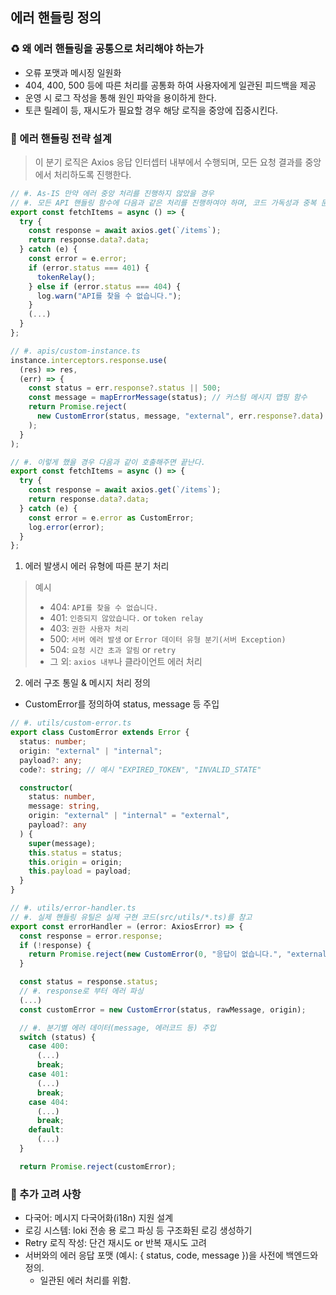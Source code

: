 ## 에러 핸들링 정의

### ♻️ 왜 에러 핸들링을 공통으로 처리해야 하는가

- 오류 포맷과 메시징 일원화
- 404, 400, 500 등에 따른 처리를 공통화 하여 사용자에게 일관된 피드백을 제공
- 운영 시 로그 작성을 통해 원인 파악을 용이하게 한다.
- 토큰 릴레이 등, 재시도가 필요할 경우 해당 로직을 중앙에 집중시킨다.

### 💯 에러 핸들링 전략 설계

> 이 분기 로직은 Axios 응답 인터셉터 내부에서 수행되며, 모든 요청 결과를 중앙에서 처리하도록 진행한다.

```typescript
// #. As-IS 만약 에러 중앙 처리를 진행하지 않았을 경우
// #. 모든 API 핸들링 함수에 다음과 같은 처리를 진행하여야 하며, 코드 가독성과 중복 문제가 발생한다.
export const fetchItems = async () => {
  try {
    const response = await axios.get(`/items`);
    return response.data?.data;
  } catch (e) {
    const error = e.error;
    if (error.status === 401) {
      tokenRelay();
    } else if (error.status === 404) {
      log.warn("API를 찾을 수 없습니다.");
    }
    (...)
  }
};

// #. apis/custom-instance.ts
instance.interceptors.response.use(
  (res) => res,
  (err) => {
    const status = err.response?.status || 500;
    const message = mapErrorMessage(status); // 커스텀 메시지 맵핑 함수
    return Promise.reject(
      new CustomError(status, message, "external", err.response?.data)
    );
  }
);

// #. 이렇게 했을 경우 다음과 같이 호출해주면 끝난다.
export const fetchItems = async () => {
  try {
    const response = await axios.get(`/items`);
    return response.data?.data;
  } catch (e) {
    const error = e.error as CustomError;
    log.error(error);
  }
};
```

1. 에러 발생시 에러 유형에 따른 분기 처리

> 예시
>
> - 404: `API를 찾을 수 없습니다.`
> - 401: `인증되지 않았습니다.` or `token relay`
> - 403: `권한 사용자 처리`
> - 500: `서버 에러 발생` or `Error 데이터 유형 분기(서버 Exception)`
> - 504: `요청 시간 초과 알림` or `retry`
> - 그 외: `axios 내부`나 클라이언트 에러 처리

2. 에러 구조 통일 & 메시지 처리 정의

- CustomError를 정의하여 status, message 등 주입

```typescript
// #. utils/custom-error.ts
export class CustomError extends Error {
  status: number;
  origin: "external" | "internal";
  payload?: any;
  code?: string; // 예시 "EXPIRED_TOKEN", "INVALID_STATE"

  constructor(
    status: number,
    message: string,
    origin: "external" | "internal" = "external",
    payload?: any
  ) {
    super(message);
    this.status = status;
    this.origin = origin;
    this.payload = payload;
  }
}

// #. utils/error-handler.ts
// #. 실제 핸들링 유틸은 실제 구현 코드(src/utils/*.ts)를 참고
export const errorHandler = (error: AxiosError) => {
  const response = error.response;
  if (!response) {
    return Promise.reject(new CustomError(0, "응답이 없습니다.", "external"));
  }

  const status = response.status;
  // #. response로 부터 에러 파싱
  (...)
  const customError = new CustomError(status, rawMessage, origin);

  // #. 분기별 에러 데이터(message, 에러코드 등) 주입
  switch (status) {
    case 400:
      (...)
      break;
    case 401:
      (...)
      break;
    case 404:
      (...)
      break;
    default:
      (...)
  }

  return Promise.reject(customError);
```

### 🚀 추가 고려 사항

- 다국어: 메시지 다국어화(i18n) 지원 설계
- 로깅 시스템: loki 전송 용 로그 파싱 등 구조화된 로깅 생성하기
- Retry 로직 작성: 단건 재시도 or 반복 재시도 고려
- 서버와의 에러 응답 포맷 (예시: { status, code, message })을 사전에 백엔드와 정의.
  - 일관된 에러 처리를 위함.
